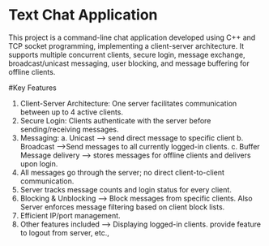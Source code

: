 # Text Chat Application
This project is a command-line chat application developed using C++ and TCP socket programming, implementing a client-server architecture.
It supports multiple concurrent clients, secure login, message exchange, broadcast/unicast messaging, user blocking, and message buffering for offline clients. 

#Key Features
1. Client-Server Architecture: One server facilitates communication between up to 4 active clients.
2. Secure Login: Clients authenticate with the server before sending/receiving messages.
3. Messaging: a. Unicast --> send direct message to specific client
              b. Broadcast -->Send messages to all currently logged-in clients.
              c. Buffer Message delivery --> stores messages for offline clients and delivers upon login.
4. All messages go through the server; no direct client-to-client communication.
5. Server tracks message counts and login status for every client.
6. Blocking & Unblocking --> Block messages from specific clients. Also Server enforces message filtering based on client block lists.
7. Efficient IP/port management.
8. Other features included --> Displaying logged-in clients. provide feature to logout from server, etc.,

